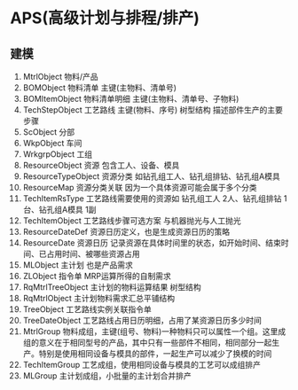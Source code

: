 # APS(高级计划与排程/排产)
## 建模
1. MtrlObject 物料/产品
2. BOMObject 物料清单 主键(主物料、清单号)
3. BOMItemObject 物料清单明细 主键(主物料、清单号、子物料)
4. TechStepObject 工艺路线 主键(物料、序号) 树型结构 描述部件生产的主要步骤
5. ScObject 分部
6. WkpObject 车间
7. WrkgrpObject 工组
8. ResourceObject 资源 包含工人、设备、模具
9. ResourceTypeObject 资源分类 如钻孔组工人、钻孔组排钻、钻孔组A模具
10. ResourceMap 资源分类关联 因为一个具体资源可能会属于多个分类
11. TechItemRsType 工艺路线需要使用的资源如 钻孔组工人 2人、钻孔组排钻 1台、钻孔组A模具 1副
12. TechItemObject 工艺路线步骤可选方案 与机器抛光与人工抛光
13. ResourceDateDef 资源日历定义，也是生成资源日历的策略
14. ResourceDate 资源日历 记录资源在具体时间里的状态，如开始时间、结束时间、已占用时间、被哪些资源占用
15. MLObject 主计划 也是产品需求
16. ZLObject 指令单 MRP运算所得的自制需求
17. RqMtrlTreeObject 主计划的物料运算结果 树型结构
18. RqMtrlObject 主计划物料需求汇总平铺结构
19. TreeObject 工艺路线实例关联指令单
20. TreeDateObject 工艺路线占用日历明细，占用了某资源日历多少时间
21. MtrlGroup 物料成组，主键(组号、物料)一种物料只可以属性一个组。这里成组的意义在于相同型号的产品，其中只有一些部件不相同，相同部分一起生产。特别是使用相同设备与模具的部件，一起生产可以减少了换模的时间
22. TechItemGroup 工艺成组，使用相同设备与模具的工艺可以成组排产
23. MLGroup 主计划成组，小批量的主计划合并排产
